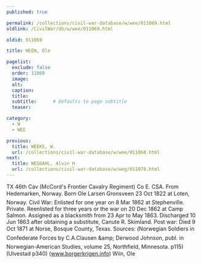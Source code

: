 ```yaml
---
published: true

permalink: /collections/civil-war-database/w/wee/011069.html
oldlink: /CivilWar/db/w/wee/011069.html

oldid: 011069

title: WEEN, Ole

pagelist:
  exclude: false
  order: 11069
  image: 
  alt:
  caption:
  title:
  subtitle:      # Defaults to page subtitle
  teaser:

category: 
  - W 
  - WEE

previous:
  title: WEEKS, W.
  url: /collections/civil-war-database/w/wee/011068.html  
next:
  title: WEGDAHL, Alvin H
  url: /collections/civil-war-database/w/weg/011070.html   
---
```

TX 46th Cav (McCord&#39;s Frontier Cavalry Regiment) Co E. CSA. From Hedemarken, Norway. Born &#147;Ole Larsen Gronsveen&#148; 23 Oct 1822 at Loten, Norway. Civil War: Enlisted for one year on 8 Mar 1862 at Stephenville. Private. Reenlisted for three years or the war on 20 Dec 1862 at Camp Salmon. Assigned as a blacksmith from 23 Apr to May 1863. Discharged 10 Jun 1863 after obtaining a substitute, Canute R. Skimland. Post war: Died 9 Oct 1871 at Norse, Bosque County, Texas. Sources: (&#147;Norwegian Soldiers in Confederate Forces&#148; by C.A.Clausen &amp;amp; Derwood Johnson, publ. in Norwegian-American Studies, volume 25, Northfield, Minnesota. p115) (Ulvestad p340) (www.borgerkrigen.info) &#147;Wiin, Ole&#148;
